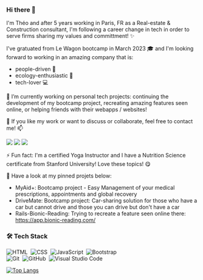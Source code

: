 ### Hi there 👋

I'm Théo and after 5 years working in Paris, FR as a Real-estate & Construction consultant, I'm following a career change in tech in order to serve firms sharing my values and committment! ✨

I've gratuated from Le Wagon bootcamp in March 2023 :mortar_board: and I'm looking forward to working in an amazing company that is:
- people-driven :busts_in_silhouette: 
- ecology-enthusiastic 🌱
- tech-lover :computer: 

🔭 I’m currently working on personal tech projects: continuing the development of my bootcamp project, recreating amazing features seen online, or helping friends with their webapps / websites!

💬 If you like my work or want to discuss or collaborate, feel free to contact me! 📫
<p>
<a href="https://tthiberge.github.io/profile/"><img src="https://img.shields.io/badge/-Théophile%20Thiberge-3423A6?style=flat&logo=Google-Chrome&logoColor=white"/></a>
<a href="https://www.linkedin.com/in/theophile-thiberge/"><img src="https://img.shields.io/badge/-Theophile%20Thiberge-0077B5?style=flat&logo=Linkedin&logoColor=white"/></a>
<a href="mailto:tthiberge@gmail.com"><img src="https://img.shields.io/badge/-tthiberge@gmail.com-D14836?style=flat&logo=Gmail&logoColor=white"/></a>
</p>

⚡ Fun fact: I'm a certified Yoga Instructor and I have a Nutrition Science certificate from Stanford University!
Love these topics! :yum:

:eyes: Have a look at my pinned projets below:
- MyAid+: Bootcamp project - Easy Management of your medical prescriptions, appointments and global recovery 
- DriveMate: Bootcamp project: Car-sharing solution for those who have a car but cannot drive and those you can drive but don't have a car
- Rails-Bionic-Reading: Trying to recreate a feature seen online there: https://app.bionic-reading.com/ 

### 🛠 Tech Stack
![HTML](https://img.shields.io/badge/-HTML-05122A?style=flat&logo=HTML5)&nbsp;
![CSS](https://img.shields.io/badge/-CSS-05122A?style=flat&logo=CSS3&logoColor=1572B6)&nbsp;
![JavaScript](https://img.shields.io/badge/-JavaScript-05122A?style=flat&logo=javascript)&nbsp;
![Bootstrap](https://img.shields.io/badge/-Bootstrap-05122A?style=flat&logo=bootstrap&logoColor=563D7C)\
![Git](https://img.shields.io/badge/-Git-05122A?style=flat&logo=git)&nbsp;
![GitHub](https://img.shields.io/badge/-GitHub-05122A?style=flat&logo=github)&nbsp;
![Visual Studio Code](https://img.shields.io/badge/-Visual%20Studio%20Code-05122A?style=flat&logo=visual-studio-code&logoColor=007ACC)&nbsp;


[![Top Langs](https://github-readme-stats.vercel.app/api/top-langs/?username=tthiberge&layout=compact)](https://github.com/anuraghazra/github-readme-stats)


<!--
**tthiberge/tthiberge** is a ✨ _special_ ✨ repository because its `README.md` (this file) appears on your GitHub profile.

Here are some ideas to get you started:

- 🔭 I’m currently working on ...
- 🌱 I’m currently learning ...
- 👯 I’m looking to collaborate on ...
- 🤔 I’m looking for help with ...
- 💬 Ask me about ...
- 📫 How to reach me: ...
- 😄 Pronouns: ...
- ⚡ Fun fact: ...
-->
